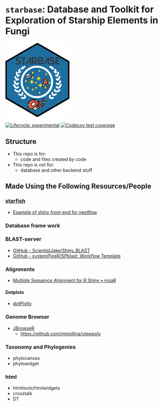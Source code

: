 # `starbase`: Database and Toolkit for Exploration of Starship Elements in Fungi

<img src=inst/app/www/favicon.png width=200>

<!-- badges: start -->

[![Lifecycle: experimental](https://img.shields.io/badge/lifecycle-experimental-orange.svg)](https://lifecycle.r-lib.org/articles/stages.html#experimental)
[![Codecov test coverage](https://codecov.io/gh/FungAGE/starbase/branch/main/graph/badge.svg)](https://app.codecov.io/gh/FungAGE/starbase?branch=main)
<!-- badges: end -->

## Structure

- This repo is for:
  - code and files created by code
- This repo is not for:
  - database and other backend stuff

## Made Using the Following Resources/People

### [starfish](https://github.com/egluckthaler/starfish)
- [Example of shiny front-end for nextflow](https://github.com/angelovangel/nextflow-fastp-shiny)

### Database frame work

### BLAST-server

- [GitHub - ScientistJake/Shiny_BLAST](https://github.com/ScientistJake/Shiny_BLAST)
- [GitHub - systemPipeR/SPblast: Workflow Template](https://github.com/systemPipeR/SPblast)

### Alignments
- [Multiple Sequence Alignment for R Shiny • msaR](https://zachcp.github.io/msaR/)

#### Dotplots
- [dotPlotly](https://github.com/tpoorten/dotPlotly)

### Genome Browser

- [JBrowseR](https://gmod.github.io/JBrowseR/)
  - https://github.com/mmollina/viewpoly
### Taxonomy and Phylogenies

- phylocanvas
- phylowidget

### html

- htmltools/htmlwidgets
- crosstalk
- DT
